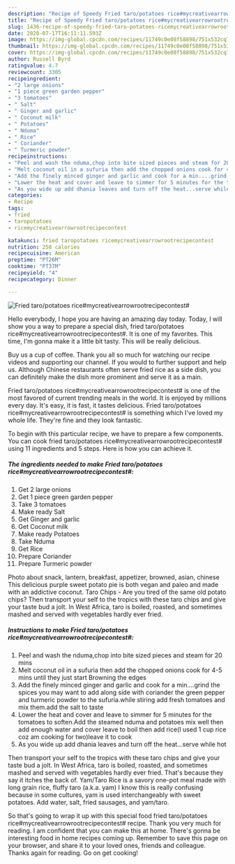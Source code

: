 ```yaml
---
description: "Recipe of Speedy Fried taro/potatoes rice#mycreativearrowrootrecipecontest#"
title: "Recipe of Speedy Fried taro/potatoes rice#mycreativearrowrootrecipecontest#"
slug: 1436-recipe-of-speedy-fried-taro-potatoes-ricemycreativearrowrootrecipecontest
date: 2020-07-17T16:11:11.593Z
image: https://img-global.cpcdn.com/recipes/11749c0e08f58898/751x532cq70/fried-taropotatoes-ricemycreativearrowrootrecipecontest-recipe-main-photo.jpg
thumbnail: https://img-global.cpcdn.com/recipes/11749c0e08f58898/751x532cq70/fried-taropotatoes-ricemycreativearrowrootrecipecontest-recipe-main-photo.jpg
cover: https://img-global.cpcdn.com/recipes/11749c0e08f58898/751x532cq70/fried-taropotatoes-ricemycreativearrowrootrecipecontest-recipe-main-photo.jpg
author: Russell Byrd
ratingvalue: 4.7
reviewcount: 3305
recipeingredient:
- "2 large onions"
- "1 piece green garden pepper"
- "3 tomatoes"
- " Salt"
- " Ginger and garlic"
- " Coconut milk"
- " Potatoes"
- " Nduma"
- " Rice"
- " Coriander"
- " Turmeric powder"
recipeinstructions:
- "Peel and wash the nduma,chop into bite sized pieces and steam for 20 mins"
- "Melt coconut oil in a sufuria then add the chopped onions cook for 4-5 mins until they just start Browning the edges"
- "Add the finely minced ginger and garlic and cook for a min....grind the spices you may want to add along side with coriander the green pepper and turmeric powder to the sufuria.while stiring add fresh tomatoes and mix them.add the salt to taste"
- "Lower the heat and cover and leave to simmer for 5 minutes for the tomatoes to soften.Add the steamed nduma and potatoes mix well then add enough water and cover leave to boil then add rice(I used 1 cup rice coz am cooking for two)leave it to cook"
- "As you wide up add dhania leaves and turn off the heat...serve while hot"
categories:
- Recipe
tags:
- fried
- taropotatoes
- ricemycreativearrowrootrecipecontest

katakunci: fried taropotatoes ricemycreativearrowrootrecipecontest 
nutrition: 258 calories
recipecuisine: American
preptime: "PT26M"
cooktime: "PT37M"
recipeyield: "4"
recipecategory: Dinner

---
```



![Fried taro/potatoes rice#mycreativearrowrootrecipecontest#](https://img-global.cpcdn.com/recipes/11749c0e08f58898/751x532cq70/fried-taropotatoes-ricemycreativearrowrootrecipecontest-recipe-main-photo.jpg)

Hello everybody, I hope you are having an amazing day today. Today, I will show you a way to prepare a special dish, fried taro/potatoes rice#mycreativearrowrootrecipecontest#. It is one of my favorites. This time, I'm gonna make it a little bit tasty. This will be really delicious.

Buy us a cup of coffee. Thank you all so much for watching our recipe videos and supporting our channel. If you would to further support and help us. Although Chinese restaurants often serve fried rice as a side dish, you can definitely make the dish more prominent and serve it as a main.

Fried taro/potatoes rice#mycreativearrowrootrecipecontest# is one of the most favored of current trending meals in the world. It is enjoyed by millions every day. It's easy, it is fast, it tastes delicious. Fried taro/potatoes rice#mycreativearrowrootrecipecontest# is something which I've loved my whole life. They're fine and they look fantastic.


To begin with this particular recipe, we have to prepare a few components. You can cook fried taro/potatoes rice#mycreativearrowrootrecipecontest# using 11 ingredients and 5 steps. Here is how you can achieve it.

<!--inarticleads1-->

##### The ingredients needed to make Fried taro/potatoes rice#mycreativearrowrootrecipecontest#:

1. Get 2 large onions
1. Get 1 piece green garden pepper
1. Take 3 tomatoes
1. Make ready  Salt
1. Get  Ginger and garlic
1. Get  Coconut milk
1. Make ready  Potatoes
1. Take  Nduma
1. Get  Rice
1. Prepare  Coriander
1. Prepare  Turmeric powder


Photo about snack, lantern, breakfast, appetizer, browned, asian, chinese This delicious purple sweet potato pie is both vegan and paleo and made with an addictive coconut. Taro Chips - Are you tired of the same old potato chips? Then transport your self to the tropics with these taro chips and give your taste bud a jolt. In West Africa, taro is boiled, roasted, and sometimes mashed and served with vegetables hardly ever fried. 

<!--inarticleads2-->

##### Instructions to make Fried taro/potatoes rice#mycreativearrowrootrecipecontest#:

1. Peel and wash the nduma,chop into bite sized pieces and steam for 20 mins
1. Melt coconut oil in a sufuria then add the chopped onions cook for 4-5 mins until they just start Browning the edges
1. Add the finely minced ginger and garlic and cook for a min....grind the spices you may want to add along side with coriander the green pepper and turmeric powder to the sufuria.while stiring add fresh tomatoes and mix them.add the salt to taste
1. Lower the heat and cover and leave to simmer for 5 minutes for the tomatoes to soften.Add the steamed nduma and potatoes mix well then add enough water and cover leave to boil then add rice(I used 1 cup rice coz am cooking for two)leave it to cook
1. As you wide up add dhania leaves and turn off the heat...serve while hot


Then transport your self to the tropics with these taro chips and give your taste bud a jolt. In West Africa, taro is boiled, roasted, and sometimes mashed and served with vegetables hardly ever fried. That&#39;s because they say it itches the back of. Yam/Taro Rice is a savory one-pot meal made with long grain rice, fluffy taro (a.k.a. yam) I know this is really confusing because in some cultures, yam is used interchangeably with sweet potatoes. Add water, salt, fried sausages, and yam/taro. 

So that's going to wrap it up with this special food fried taro/potatoes rice#mycreativearrowrootrecipecontest# recipe. Thank you very much for reading. I am confident that you can make this at home. There's gonna be interesting food in home recipes coming up. Remember to save this page on your browser, and share it to your loved ones, friends and colleague. Thanks again for reading. Go on get cooking!
